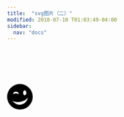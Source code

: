 ```yaml
---
title:  "svg图片（二）"
modified: 2018-07-10 T01:03:49-04:00
sidebar:
  nav: "docs"
---
```


<br>
<br>
<br>
<br>
<br>
<html>
	<head>
		<meta charset="{CHARSET}">
		<style>
		.scale {
	    width: 60px;
        height: 60px;
		transition: all 0.4S;
	}
	.scale:hover {
	  transform: scale(0.6); 
	}
	.rotate:hover{
	  transform:skew(360deg);
	}
  		</style>
	</head>
	<body>
		<div class="scale">
		<div class="rotate">
			<?xml version="1.0" encoding="UTF-8" standalone="no"?>
<svg xmlns="http://www.w3.org/2000/svg" version="1.1" width="512" height="512" viewBox="0 0 512 512">
<title/>
<g id="icomoon-ignore">
</g>
<path d="M256 0c-141.385 0-256 114.614-256 256s114.614 256 256 256c141.385 0 256-114.615 256-256 0-141.386-114.615-256-256-256zM352 128c17.673 0 32 21.49 32 48s-14.327 48-32 48-32-21.49-32-48 14.327-48 32-48zM176 156.031c29.823 0 51 11.166 51 28.641 0 3.699 1.906 21.497-0.085 24.797-7.414-12.288-27.405-21.094-50.915-21.094s-43.501 8.806-50.915 21.094c-1.991-3.3-0.085-21.098-0.085-24.797 0-17.475 21.177-28.641 51-28.641zM250.172 416c-59.621 0-111.929-32.14-141.446-80.476 35.205 27.53 97.267 32.905 162.644 19.989 70.124-13.853 124.555-45.771 144.227-88.297-10.827 83.98-80.759 148.784-165.425 148.784z"/>
		</div>
		</div>
	</body>
</html>
<br>
<br>
<br>
<br>
<br>
<br>

